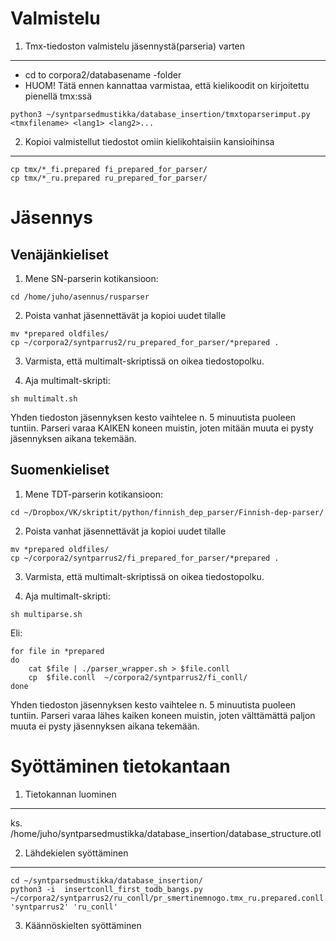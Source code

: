Valmistelu
==========

1. Tmx-tiedoston valmistelu jäsennystä(parseria) varten 
--------------------------------------------------------


* cd to corpora2/databasename -folder
* HUOM! Tätä ennen kannattaa varmistaa, että kielikoodit on kirjoitettu pienellä tmx:ssä

```
python3 ~/syntparsedmustikka/database_insertion/tmxtoparserimput.py <tmxfilename> <lang1> <lang2>...
```

2. Kopioi valmistellut tiedostot omiin kielikohtaisiin kansioihinsa
-------------------------------------------------------------------

```
cp tmx/*_fi.prepared fi_prepared_for_parser/
cp tmx/*_ru.prepared ru_prepared_for_parser/
```

Jäsennys
========

Venäjänkieliset
---------------

1. Mene SN-parserin kotikansioon:

```
cd /home/juho/asennus/rusparser
```

2. Poista vanhat jäsennettävät ja kopioi uudet tilalle

```
mv *prepared oldfiles/
cp ~/corpora2/syntparrus2/ru_prepared_for_parser/*prepared .
```

3. Varmista, että multimalt-skriptissä on oikea tiedostopolku.

4. Aja multimalt-skripti:

```
sh multimalt.sh
```

Yhden tiedoston jäsennyksen kesto vaihtelee n. 5 minuutista puoleen tuntiin.
Parseri varaa KAIKEN koneen muistin, joten mitään muuta ei pysty jäsennyksen
aikana tekemään.

Suomenkieliset
---------------

1. Mene TDT-parserin kotikansioon:

```
cd ~/Dropbox/VK/skriptit/python/finnish_dep_parser/Finnish-dep-parser/
```

2. Poista vanhat jäsennettävät ja kopioi uudet tilalle

```
mv *prepared oldfiles/
cp ~/corpora2/syntparrus2/fi_prepared_for_parser/*prepared .
```

3. Varmista, että multimalt-skriptissä on oikea tiedostopolku.

4. Aja multimalt-skripti:

```
sh multiparse.sh
```

Eli:

```
for file in *prepared
do 
    cat $file | ./parser_wrapper.sh > $file.conll
    cp  $file.conll  ~/corpora2/syntparrus2/fi_conll/
done
```

Yhden tiedoston jäsennyksen kesto vaihtelee n. 5 minuutista puoleen tuntiin.
Parseri varaa lähes kaiken  koneen muistin, joten välttämättä paljon muuta ei
pysty jäsennyksen aikana tekemään.

Syöttäminen tietokantaan
========================

1. Tietokannan luominen
-----------------------

ks.  /home/juho/syntparsedmustikka/database_insertion/database_structure.otl

2. Lähdekielen syöttäminen
--------------------------

```
cd ~/syntparsedmustikka/database_insertion/
python3 -i  insertconll_first_todb_bangs.py ~/corpora2/syntparrus2/ru_conll/pr_smertinemnogo.tmx_ru.prepared.conll 'syntparrus2' 'ru_conll'
```

3. Käännöskielten syöttäminen




